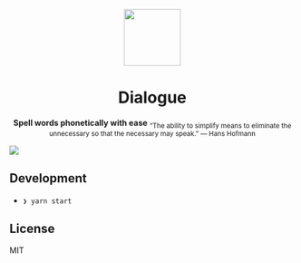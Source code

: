<p align="center">
  <img src="https://user-images.githubusercontent.com/11808903/51483989-af04b080-1d9a-11e9-8114-7562db6b1c9c.png" width="100"/>
</p>

<h1 align="center">Dialogue</h1>

<p align="center">
  <b>Spell words phonetically with ease</b>
  <sub>“The ability to simplify means to eliminate the unnecessary so that the necessary may speak.” — Hans Hofmann</sub>
</p>

<img src="https://user-images.githubusercontent.com/11808903/53286460-1d100f00-376f-11e9-9e7b-7873556ab8dc.png" />

<br />

## Development

- `❯ yarn start`

## License

MIT
